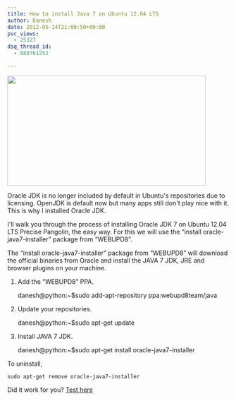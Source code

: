 ```yaml
---
title: How to install Java 7 on Ubuntu 12.04 LTS
author: Danesh
date: 2012-05-14T21:00:50+00:00
pvc_views:
  - 25327
dsq_thread_id:
  - 889761252

---
```

[<img loading="lazy" class="alignnone size-medium wp-image-2471" title="Java-7-install-check" src="/wp-content/uploads/2012/05/Java-7-install-check-450x249.png" alt="" width="450" height="249" srcset="/wp-content/uploads/2012/05/Java-7-install-check-450x249.png 450w, /wp-content/uploads/2012/05/Java-7-install-check.png 503w" sizes="(max-width: 450px) 100vw, 450px" />][1]

Oracle JDK is no longer included by default in Ubuntu's repositories due to licensing. OpenJDK is default now but many apps still don't play nice with it. This is why I installed Oracle JDK.

I'll walk you through the process of installing Oracle JDK 7 on Ubuntu 12.04 LTS Precise Pangolin, the easy way. For this we will use the &#8220;install oracle-java7-installer&#8221; package from &#8220;WEBUPD8&#8221;.

The &#8220;install oracle-java7-installer&#8221; package from &#8220;WEBUPD8&#8221; will download the official binaries from Oracle and install the JAVA 7 JDK, JRE and browser plugins on your machine.

1. Add the &#8220;WEBUPD8&#8221; PPA.

    danesh@python:~$sudo add-apt-repository ppa:webupd8team/java 

2. Update your repositories.

    danesh@python:~$sudo apt-get update 

3. Install JAVA 7 JDK.

    danesh@python:~$sudo apt-get install oracle-java7-installer

To uninstall,

    sudo apt-get remove oracle-java7-installer

Did it work for you? [Test here][2]

 [1]: /wp-content/uploads/2012/05/Java-7-install-check.png
 [2]: http://www.java.com/en/download/testjava.jsp "Test your Java install"
